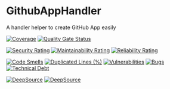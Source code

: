 # GithubAppHandler
A handler helper to create GitHub App easily

[![Coverage](https://sonarcloud.io/api/project_badges/measure?project=heitorpolidoro_PROJECT_NAME&metric=coverage)](https://sonarcloud.io/summary/new_code?id=heitorpolidoro_PROJECT_NAME)
[![Quality Gate Status](https://sonarcloud.io/api/project_badges/measure?project=heitorpolidoro_PROJECT_NAME&metric=alert_status)](https://sonarcloud.io/summary/new_code?id=heitorpolidoro_PROJECT_NAME)

[![Security Rating](https://sonarcloud.io/api/project_badges/measure?project=heitorpolidoro_PROJECT_NAME&metric=security_rating)](https://sonarcloud.io/summary/new_code?id=heitorpolidoro_PROJECT_NAME)
[![Maintainability Rating](https://sonarcloud.io/api/project_badges/measure?project=heitorpolidoro_PROJECT_NAME&metric=sqale_rating)](https://sonarcloud.io/summary/new_code?id=heitorpolidoro_PROJECT_NAME)
[![Reliability Rating](https://sonarcloud.io/api/project_badges/measure?project=heitorpolidoro_PROJECT_NAME&metric=reliability_rating)](https://sonarcloud.io/summary/new_code?id=heitorpolidoro_PROJECT_NAME)

[![Code Smells](https://sonarcloud.io/api/project_badges/measure?project=heitorpolidoro_PROJECT_NAME&metric=code_smells)](https://sonarcloud.io/summary/new_code?id=heitorpolidoro_PROJECT_NAME)
[![Duplicated Lines (%)](https://sonarcloud.io/api/project_badges/measure?project=heitorpolidoro_PROJECT_NAME&metric=duplicated_lines_density)](https://sonarcloud.io/summary/new_code?id=heitorpolidoro_PROJECT_NAME)
[![Vulnerabilities](https://sonarcloud.io/api/project_badges/measure?project=heitorpolidoro_PROJECT_NAME&metric=vulnerabilities)](https://sonarcloud.io/summary/new_code?id=heitorpolidoro_PROJECT_NAME)
[![Bugs](https://sonarcloud.io/api/project_badges/measure?project=heitorpolidoro_PROJECT_NAME&metric=bugs)](https://sonarcloud.io/summary/new_code?id=heitorpolidoro_PROJECT_NAME)
[![Technical Debt](https://sonarcloud.io/api/project_badges/measure?project=heitorpolidoro_PROJECT_NAME&metric=sqale_index)](https://sonarcloud.io/summary/new_code?id=heitorpolidoro_PROJECT_NAME)

[![DeepSource](https://app.deepsource.com/gh/heitorpolidoro/PROJECT_NAME.svg/?label=active+issues&show_trend=true&token=hZuHoQ-gd4kIPgNuSX0X_QT2)](https://app.deepsource.com/gh/heitorpolidoro/PROJECT_NAME/)
[![DeepSource](https://app.deepsource.com/gh/heitorpolidoro/PROJECT_NAME.svg/?label=resolved+issues&show_trend=true&token=hZuHoQ-gd4kIPgNuSX0X_QT2)](https://app.deepsource.com/gh/heitorpolidoro/PROJECT_NAME/)
